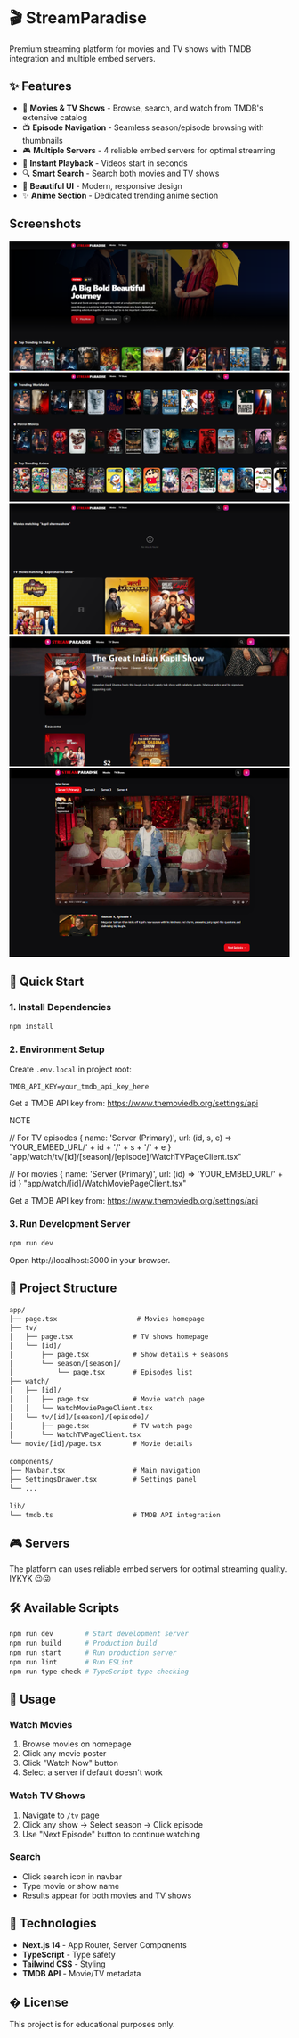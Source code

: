 # 🎬 StreamParadise

Premium streaming platform for movies and TV shows with TMDB integration and multiple embed servers.

## ✨ Features

- 🎥 **Movies & TV Shows** - Browse, search, and watch from TMDB's extensive catalog
- 📺 **Episode Navigation** - Seamless season/episode browsing with thumbnails
- 🎮 **Multiple Servers** - 4 reliable embed servers for optimal streaming
- 🎯 **Instant Playback** - Videos start in seconds
- 🔍 **Smart Search** - Search both movies and TV shows
- 🎨 **Beautiful UI** - Modern, responsive design
- ✨ **Anime Section** - Dedicated trending anime section

## Screenshots
![Home](ScreenShots/Home2.png)
![Home](ScreenShots/Home3.png)
![Search](ScreenShots/Search.png)
![Series](ScreenShots/Series.png)
![Player](ScreenShots/player.png)

## 🚀 Quick Start

### 1. Install Dependencies
```bash
npm install
```

### 2. Environment Setup

Create `.env.local` in project root:

```env
TMDB_API_KEY=your_tmdb_api_key_here
```

Get a TMDB API key from: https://www.themoviedb.org/settings/api

NOTE 

// For TV episodes
{ name: 'Server (Primary)', url: (id, s, e) => 'YOUR_EMBED_URL/' + id + '/' + s + '/' + e }
"app/watch/tv/[id]/[season]/[episode]/WatchTVPageClient.tsx"

// For movies
{ name: 'Server (Primary)', url: (id) => 'YOUR_EMBED_URL/' + id }
"app/watch/[id]/WatchMoviePageClient.tsx"

Get a TMDB API key from: https://www.themoviedb.org/settings/api

### 3. Run Development Server
```bash
npm run dev
```

Open http://localhost:3000 in your browser.

## 📁 Project Structure

```
app/
├── page.tsx                    # Movies homepage
├── tv/
│   ├── page.tsx               # TV shows homepage
│   └── [id]/
│       ├── page.tsx           # Show details + seasons
│       └── season/[season]/
│           └── page.tsx       # Episodes list
├── watch/
│   ├── [id]/
│   │   ├── page.tsx           # Movie watch page
│   │   └── WatchMoviePageClient.tsx
│   └── tv/[id]/[season]/[episode]/
│       ├── page.tsx           # TV watch page
│       └── WatchTVPageClient.tsx
└── movie/[id]/page.tsx        # Movie details

components/
├── Navbar.tsx                 # Main navigation
├── SettingsDrawer.tsx         # Settings panel
└── ...

lib/
└── tmdb.ts                    # TMDB API integration
```

## 🎮 Servers

The platform can uses reliable embed servers for optimal streaming quality. IYKYK 😉😜


## 🛠️ Available Scripts

```bash
npm run dev        # Start development server
npm run build      # Production build
npm run start      # Run production server
npm run lint       # Run ESLint
npm run type-check # TypeScript type checking
```

## 📝 Usage

### Watch Movies
1. Browse movies on homepage
2. Click any movie poster
3. Click "Watch Now" button
4. Select a server if default doesn't work

### Watch TV Shows
1. Navigate to `/tv` page
2. Click any show → Select season → Click episode
3. Use "Next Episode" button to continue watching

### Search
- Click search icon in navbar
- Type movie or show name
- Results appear for both movies and TV shows



## 🔧 Technologies

- **Next.js 14** - App Router, Server Components
- **TypeScript** - Type safety
- **Tailwind CSS** - Styling
- **TMDB API** - Movie/TV metadata

## � License

This project is for educational purposes only.
